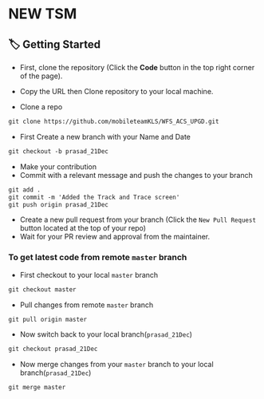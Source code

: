 # NEW TSM

## :label: Getting Started

* First, clone the repository (Click the <b><b>Code</b></b> button in the top right corner of the page).
* Copy the URL then Clone repository to your local machine.

* Clone a repo

```markdown
git clone https://github.com/mobileteamKLS/WFS_ACS_UPGD.git 
```

* First Create a new branch with your Name and Date

```markdown
git checkout -b prasad_21Dec
```

* Make your contribution
* Commit with a relevant message and push the changes to your branch

```markdown
git add .
git commit -m 'Added the Track and Trace screen'
git push origin prasad_21Dec
```

* Create a new pull request from your branch (Click the `New Pull Request` button located at the top of your repo)
* Wait for your PR review and approval from the maintainer.
  
### To get latest code from remote `master` branch
* First checkout to your local `master` branch  

```markdown
git checkout master
```
* Pull changes from remote `master` branch  

```markdown
git pull origin master
```
* Now switch back to your local branch(`prasad_21Dec`)  

```markdown
git checkout prasad_21Dec
```
* Now merge changes from your `master` branch to your local branch(`prasad_21Dec`)  

```markdown
git merge master
```
